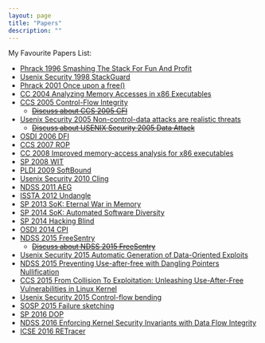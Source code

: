 ```yaml
---
layout: page
title: "Papers"
description: ""
---
```


My Favourite Papers List:


- [Phrack 1996 Smashing The Stack For Fun And Profit](http://phrack.org/issues/49/14.html)
- [Usenix Security 1998 StackGuard](http://dl.acm.org/citation.cfm?id=1267554)
- [Phrack 2001 Once upon a free()](http://phrack.org/issues/57/9.html)
- [CC 2004 Analyzing Memory Accesses in x86 Executables](http://link.springer.com/chapter/10.1007/978-3-540-24723-4_2)
- [CCS 2005 Control-Flow Integrity](http://dl.acm.org/citation.cfm?id=1102165)
    - ~~[Discuss about CCS 2005 CFI](http://mudongliang.github.io/2015/04/14/ccs-05-cfi.html)~~
- [Usenix Security 2005 Non-control-data attacks are realistic threats](http://dl.acm.org/citation.cfm?id=1251410)
	- ~~[Discuss about USENIX Security 2005 Data Attack](http://mudongliang.github.io/2015/04/16/usenix-05-data-attack.html)~~
- [OSDI 2006 DFI](http://dl.acm.org/citation.cfm?id=1298470)
- [CCS 2007 ROP](http://dl.acm.org/citation.cfm?id=1315313) 
- [CC 2008 Improved memory-access analysis for x86 executables](http://dl.acm.org/citation.cfm?id=1788377)
- [SP 2008 WIT](http://dl.acm.org/citation.cfm?id=1398074)
- [PLDI 2009 SoftBound](http://dl.acm.org/citation.cfm?id=1542504)
- [Usenix Security 2010 Cling](http://dl.acm.org/citation.cfm?id=1929836)
- [NDSS 2011 AEG](https://www.internetsociety.org/doc/aeg-automatic-exploit-generation-paper)
- [ISSTA 2012 Undangle](http://dl.acm.org/citation.cfm?id=2336769)
- [SP 2013 SoK: Eternal War in Memory](http://dl.acm.org/citation.cfm?id=2498101)
- [SP 2014 SoK: Automated Software Diversity](http://dl.acm.org/citation.cfm?id=2650803)
- [SP 2014 Hacking Blind](http://dl.acm.org/citation.cfm?id=2650800)
- [OSDI 2014 CPI](http://dl.acm.org/citation.cfm?id=2685061)
- [NDSS 2015 FreeSentry](http://fort-knox.org/files/freesentry.pdf)
	- ~~[Discuss about NDSS 2015 FreeSentry](http://mudongliang.github.io/2015/04/16/ndss-15-freesentry.html)~~
- [Usenix Security 2015 Automatic Generation of Data-Oriented Exploits](http://dl.acm.org/citation.cfm?id=2831155) 
- [NDSS 2015 Preventing Use-after-free with Dangling Pointers Nullification](http://www.internetsociety.org/doc/preventing-use-after-free-dangling-pointers-nullification)
- [CCS 2015 From Collision To Exploitation: Unleashing Use-After-Free Vulnerabilities in Linux Kernel](http://dl.acm.org/citation.cfm?id=2813637)
- [Usenix Security 2015 Control-flow bending](http://dl.acm.org/citation.cfm?id=2831154)
- [SOSP 2015 Failure sketching](http://dl.acm.org/citation.cfm?id=2815412)
- [SP 2016 DOP](http://ieeexplore.ieee.org/document/7546545/) 
- [NDSS 2016 Enforcing Kernel Security Invariants with Data Flow Integrity](https://www.internetsociety.org/sites/default/files/blogs-media/enforcing-kernal-security-invariants-data-flow-integrity.pdf)
- [ICSE 2016 RETracer](http://dl.acm.org/citation.cfm?id=2815412)
